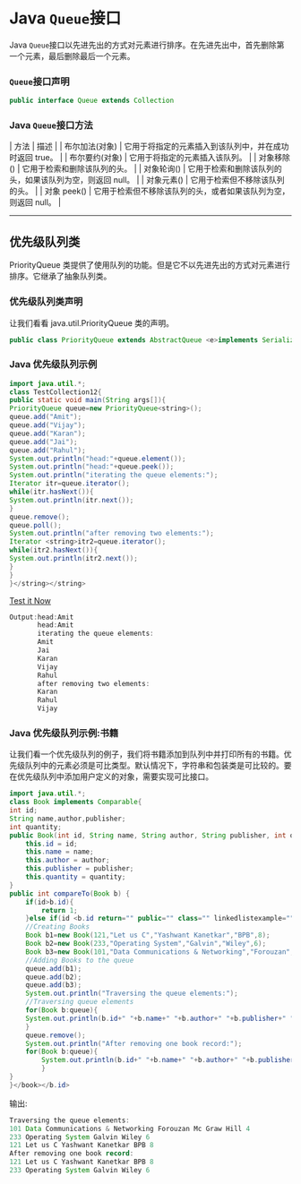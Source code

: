 # Java `Queue`接口



Java `Queue`接口以先进先出的方式对元素进行排序。在先进先出中，首先删除第一个元素，最后删除最后一个元素。

### `Queue`接口声明

```java
public interface Queue extends Collection
```

### Java `Queue`接口方法

| 方法 | 描述 |
| 布尔加法(对象) | 它用于将指定的元素插入到该队列中，并在成功时返回 true。 |
| 布尔要约(对象) | 它用于将指定的元素插入该队列。 |
| 对象移除() | 它用于检索和删除该队列的头。 |
| 对象轮询() | 它用于检索和删除该队列的头，如果该队列为空，则返回 null。 |
| 对象元素() | 它用于检索但不移除该队列的头。 |
| 对象 peek() | 它用于检索但不移除该队列的头，或者如果该队列为空，则返回 null。 |

* * *

## 优先级队列类

PriorityQueue 类提供了使用队列的功能。但是它不以先进先出的方式对元素进行排序。它继承了抽象队列类。

### 优先级队列类声明

让我们看看 java.util.PriorityQueue 类的声明。

```java
public class PriorityQueue extends AbstractQueue <e>implements Serializable</e> 
```

### Java 优先级队列示例

```java
import java.util.*;
class TestCollection12{
public static void main(String args[]){
PriorityQueue queue=new PriorityQueue<string>();
queue.add("Amit");
queue.add("Vijay");
queue.add("Karan");
queue.add("Jai");
queue.add("Rahul");
System.out.println("head:"+queue.element());
System.out.println("head:"+queue.peek());
System.out.println("iterating the queue elements:");
Iterator itr=queue.iterator();
while(itr.hasNext()){
System.out.println(itr.next());
}
queue.remove();
queue.poll();
System.out.println("after removing two elements:");
Iterator <string>itr2=queue.iterator();
while(itr2.hasNext()){
System.out.println(itr2.next());
}
}
}</string></string> 
```

[Test it Now](https://www.javatpoint.com/opr/test.jsp?filename=TestCollection12)

```java
Output:head:Amit
       head:Amit
       iterating the queue elements:
       Amit
       Jai
       Karan
       Vijay
       Rahul
       after removing two elements:
       Karan
       Rahul
       Vijay

```

### Java 优先级队列示例:书籍

让我们看一个优先级队列的例子，我们将书籍添加到队列中并打印所有的书籍。优先级队列中的元素必须是可比类型。默认情况下，字符串和包装类是可比较的。要在优先级队列中添加用户定义的对象，需要实现可比接口。

```java
import java.util.*;
class Book implements Comparable{
int id;
String name,author,publisher;
int quantity;
public Book(int id, String name, String author, String publisher, int quantity) {
	this.id = id;
	this.name = name;
	this.author = author;
	this.publisher = publisher;
	this.quantity = quantity;
}
public int compareTo(Book b) {
	if(id>b.id){
		return 1;
	}else if(id <b.id return="" public="" class="" linkedlistexample="" static="" void="" main="" args="" queue="">queue=new PriorityQueue<book>();
	//Creating Books
	Book b1=new Book(121,"Let us C","Yashwant Kanetkar","BPB",8);
	Book b2=new Book(233,"Operating System","Galvin","Wiley",6);
	Book b3=new Book(101,"Data Communications & Networking","Forouzan","Mc Graw Hill",4);
	//Adding Books to the queue
	queue.add(b1);
	queue.add(b2);
	queue.add(b3);
	System.out.println("Traversing the queue elements:");
	//Traversing queue elements
	for(Book b:queue){
	System.out.println(b.id+" "+b.name+" "+b.author+" "+b.publisher+" "+b.quantity);
	}
	queue.remove();
	System.out.println("After removing one book record:");
	for(Book b:queue){
		System.out.println(b.id+" "+b.name+" "+b.author+" "+b.publisher+" "+b.quantity);
		}
}
}</book></b.id> 
```

输出:

```java
Traversing the queue elements:
101 Data Communications & Networking Forouzan Mc Graw Hill 4
233 Operating System Galvin Wiley 6
121 Let us C Yashwant Kanetkar BPB 8
After removing one book record:
121 Let us C Yashwant Kanetkar BPB 8
233 Operating System Galvin Wiley 6

```